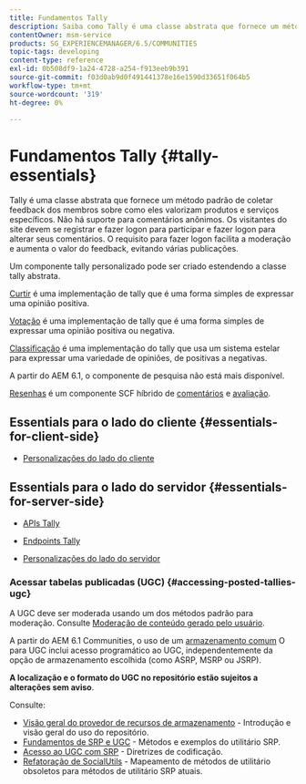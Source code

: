 ```yaml
---
title: Fundamentos Tally
description: Saiba como Tally é uma classe abstrata que fornece um método padrão de coletar feedback dos membros sobre como eles valorizam produtos e serviços específicos.
contentOwner: msm-service
products: SG_EXPERIENCEMANAGER/6.5/COMMUNITIES
topic-tags: developing
content-type: reference
exl-id: 0b508df9-1a24-4728-a254-f913eeb9b391
source-git-commit: f03d0ab9d0f491441378e16e1590d33651f064b5
workflow-type: tm+mt
source-wordcount: '319'
ht-degree: 0%

---
```


# Fundamentos Tally {#tally-essentials}

Tally é uma classe abstrata que fornece um método padrão de coletar feedback dos membros sobre como eles valorizam produtos e serviços específicos. Não há suporte para comentários anônimos. Os visitantes do site devem se registrar e fazer logon para participar e fazer logon para alterar seus comentários. O requisito para fazer logon facilita a moderação e aumenta o valor do feedback, evitando várias publicações.

Um componente tally personalizado pode ser criado estendendo a classe tally abstrata.

[Curtir](essentials-liking.md) é uma implementação de tally que é uma forma simples de expressar uma opinião positiva.

[Votação](essentials-voting.md) é uma implementação de tally que é uma forma simples de expressar uma opinião positiva ou negativa.

[Classificação](rating-basics.md) é uma implementação do tally que usa um sistema estelar para expressar uma variedade de opiniões, de positivas a negativas.

A partir do AEM 6.1, o componente de pesquisa não está mais disponível.

[Resenhas](reviews-basics.md) é um componente SCF híbrido de [comentários](essentials-comments.md) e [avaliação](rating-basics.md).

## Essentials para o lado do cliente {#essentials-for-client-side}

* [Personalizações do lado do cliente](client-customize.md)

## Essentials para o lado do servidor {#essentials-for-server-side}

* [APIs Tally](https://developer.adobe.com/experience-manager/reference-materials/6-5/javadoc/com/adobe/cq/social/tally/client/api/package-summary.html)

* [Endpoints Tally](https://developer.adobe.com/experience-manager/reference-materials/6-5/javadoc/com/adobe/cq/social/tally/client/endpoints/package-summary.html)

* [Personalizações do lado do servidor](server-customize.md)

### Acessar tabelas publicadas (UGC) {#accessing-posted-tallies-ugc}

A UGC deve ser moderada usando um dos métodos padrão para moderação.
Consulte [Moderação de conteúdo gerado pelo usuário](moderate-ugc.md).

A partir do AEM 6.1 Communities, o uso de um [armazenamento comum](working-with-srp.md) O para UGC inclui acesso programático ao UGC, independentemente da opção de armazenamento escolhida (como ASRP, MSRP ou JSRP).

**A localização e o formato do UGC no repositório estão sujeitos a alterações sem aviso**.

Consulte:

* [Visão geral do provedor de recursos de armazenamento](srp.md) - Introdução e visão geral do uso do repositório.
* [Fundamentos de SRP e UGC](srp-and-ugc.md) - Métodos e exemplos do utilitário SRP.
* [Acesso ao UGC com SRP](accessing-ugc-with-srp.md) - Diretrizes de codificação.
* [Refatoração de SocialUtils](socialutils.md) - Mapeamento de métodos de utilitário obsoletos para métodos de utilitário SRP atuais.
